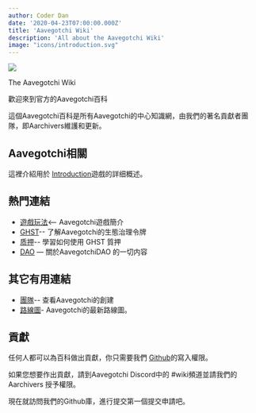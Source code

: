 ```yaml
---
author: Coder Dan
date: '2020-04-23T07:00:00.000Z'
title: 'Aavegotchi Wiki'
description: 'All about the Aavegotchi Wiki'
image: "icons/introduction.svg"
---
```


<div class="headerImageContainer">
<img class="headerImage" src="/icons/introduction.svg">
<p class="headerImageText">The Aavegotchi Wiki</p>
</div>

歡迎來到官方的Aavegotchi百科

這個Aavegotchi百科是所有Aavegotchi的中心知識網，由我們的著名貢獻者團隊，即Aarchivers維護和更新。

## Aavegotchi相關

這裡介紹用於 [Introduction](https://wiki.aavegotchi.com/introduction)遊戲的詳细概述。

## 熱門連結
* [遊戲玩法](https://wiki.aavegotchi.com/gameplay)<-- Aavegotchi遊戲簡介
* [GHST](https://wiki.aavegotchi.com/ghst)-- 了解Aavegotchi的生態治理令牌
* [质押](https://wiki.aavegotchi.com/staking)-- 學習如何使用 GHST 質押
* [DAO](https://wiki.aavegotchi.com/dao) — 關於AavegotchiDAO 的一切内容

## 其它有用連結

* [團隊](https://wiki.aavegotchi.com/team)-- 查看Aavegotchi的創建
* [路線圖](https://wiki.aavegotchi.com/roadmap)- Aavegotchi的最新路線圖。



## 貢獻

任何人都可以為百科做出貢獻，你只需要我們  [Github](https://github.com/aavegotchi/aavegotchi-wiki)的寫入權限。

如果您想要作出貢獻，請到Aavegotchi Discord中的 #wiki頻道並請我們的Aarchivers 授予權限。

現在就訪問我們的Github庫，進行提交第一個提交申請吧。 